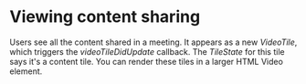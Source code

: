 # Viewing content sharing<a name="viewing-content-sharing"></a>

Users see all the content shared in a meeting\. It appears as a new *VideoTile*, which triggers the *videoTileDidUpdate* callback\. The *TileState* for this tile says it's a content tile\. You can render these tiles in a larger HTML Video element\. 